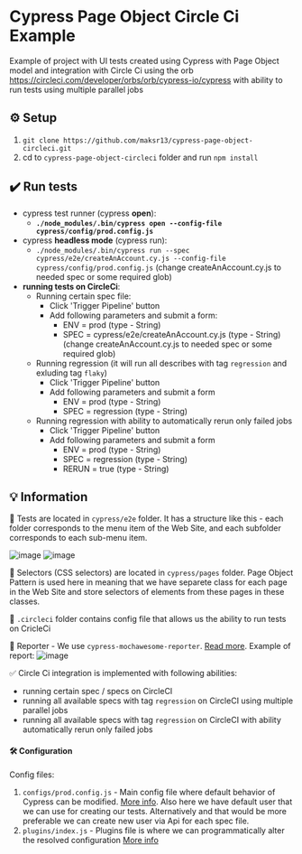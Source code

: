 # Cypress Page Object Circle Ci Example
Example of project with UI tests created using Cypress with Page Object model and integration with Circle Ci using the orb https://circleci.com/developer/orbs/orb/cypress-io/cypress with ability to run tests using multiple parallel jobs

## :gear: Setup

1. `git clone https://github.com/maksr13/cypress-page-object-circleci.git`
2. cd to `cypress-page-object-circleci` folder and run `npm install`


## :heavy_check_mark: Run tests

- cypress test runner (cypress __open__):
    - **`./node_modules/.bin/cypress open --config-file cypress/config/prod.config.js`**
- cypress __headless mode__ (cypress run):
    - `./node_modules/.bin/cypress run --spec cypress/e2e/createAnAccount.cy.js --config-file cypress/config/prod.config.js` (change createAnAccount.cy.js  to needed spec or some required glob)
- **running tests on CircleCi**:
    - Running certain spec file:
        - Click 'Trigger Pipeline' button
        - Add following parameters and submit a form:
            - ENV = prod (type - String)
            - SPEC = cypress/e2e/createAnAccount.cy.js (type - String) (change createAnAccount.cy.js  to needed spec or some required glob)
    - Running regression (it will run all describes with tag `regression` and exluding tag `flaky`)
        - Click 'Trigger Pipeline' button
        - Add following parameters and submit a form
            - ENV = prod (type - String)
            - SPEC = regression (type - String)
     - Running regression with ability to automatically rerun only failed jobs
        - Click 'Trigger Pipeline' button
        - Add following parameters and submit a form
            - ENV = prod (type - String)
            - SPEC = regression (type - String)
            - RERUN = true (type - String)

## :bulb: Information
:file_folder: Tests are located in `cypress/e2e` folder.
It has a structure like this - each folder corresponds to the menu item of the Web Site, and each subfolder corresponds to each sub-menu item.

![image](https://github.com/maksr13/cypress-page-object-circleci/assets/22858879/ef417a58-d549-4ad6-86d3-56e7eeee6cea)
![image](https://github.com/maksr13/cypress-page-object-circleci/assets/22858879/9d1b66ca-cd2e-4e16-acd7-e21437544684)

:file_folder: Selectors (CSS selectors) are located in `cypress/pages` folder.
Page Object Pattern is used here in meaning that we have separete class for each page in the Web Site and store selectors of elements from these pages in these classes.

:file_folder: `.circleci` folder contains config file that allows us the ability to run tests on CricleCi

📝 Reporter
    - We use `cypress-mochawesome-reporter`. [Read more](https://www.npmjs.com/package/cypress-mochawesome-reporter). Example of report:
![image](https://github.com/maksr13/cypress-page-object-circleci/assets/22858879/5b881025-097e-4d81-be6e-3d8a4b6c681e)

✅ Circle Ci integration is implemented with following abilities:
- running certain spec / specs on CircleCI
- running all available specs with tag `regression` on CircleCI using multiple parallel jobs
- running all available specs with tag `regression` on CircleCI with ability automatically rerun only failed jobs

#### :hammer_and_wrench: Configuration
Config files:
1. `configs/prod.config.js` - Main config file where default behavior of Cypress can be modified. [More info](https://docs.cypress.io/guides/references/configuration). Also here we have default user that we can use for creating our tests. Alternatively and that would be more preferable we can create new user via Api for each spec file.
2. `plugins/index.js` - Plugins file is where we can programmatically alter the resolved configuration [More info](https://docs.cypress.io/guides/tooling/plugins-guide#Use-Cases)

